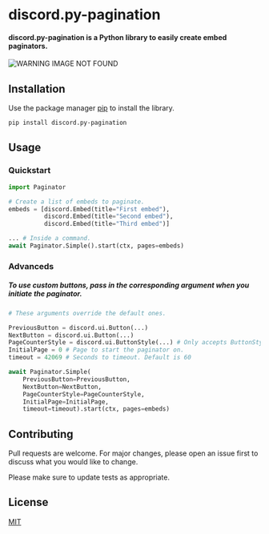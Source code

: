 # discord.py-pagination

#### discord.py-pagination is a Python library to easily create embed paginators.

<img src="https://cdn.soosbot.com/images/pagination-requirement.svg" alt="WARNING IMAGE NOT FOUND">

## Installation

Use the package manager [pip](https://pip.pypa.io/en/stable/) to install the library.

```bash
pip install discord.py-pagination
```

## Usage

### Quickstart
```python
import Paginator

# Create a list of embeds to paginate.
embeds = [discord.Embed(title="First embed"),
          discord.Embed(title="Second embed"),
          discord.Embed(title="Third embed")]

... # Inside a command.
await Paginator.Simple().start(ctx, pages=embeds)
```

### Advanceds

##### To use custom buttons, pass in the corresponding argument when you initiate the paginator.

```python
# These arguments override the default ones.

PreviousButton = discord.ui.Button(...)
NextButton = discord.ui.Button(...)
PageCounterStyle = discord.ui.ButtonStyle(...) # Only accepts ButtonStyle instead Button
InitialPage = 0 # Page to start the paginator on.
timeout = 42069 # Seconds to timeout. Default is 60

await Paginator.Simple(
    PreviousButton=PreviousButton,
    NextButton=NextButton,
    PageCounterStyle=PageCounterStyle,
    InitialPage=InitialPage,
    timeout=timeout).start(ctx, pages=embeds)
```
## Contributing
Pull requests are welcome. For major changes, please open an issue first to discuss what you would like to change.

Please make sure to update tests as appropriate.

## License
[MIT](https://choosealicense.com/licenses/mit/)

